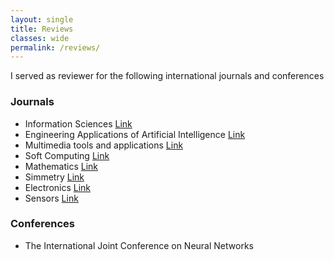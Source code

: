 ```yaml
---
layout: single
title: Reviews
classes: wide
permalink: /reviews/
---
```


I served as reviewer for the following international journals and conferences

### Journals

* Information Sciences [Link](https://www.sciencedirect.com/journal/information-sciences)
* Engineering Applications of Artificial Intelligence [Link](https://www.sciencedirect.com/journal/engineering-applications-of-artificial-intelligence)
* Multimedia tools and applications [Link](https://link.springer.com/journal/11042)
* Soft Computing [Link](https://link.springer.com/journal/500)
* Mathematics [Link](https://www.mdpi.com/journal/mathematics)
* Simmetry [Link](https://www.mdpi.com/journal/symmetry)
* Electronics [Link](https://www.mdpi.com/journal/electronics)
* Sensors [Link](https://www.mdpi.com/journal/sensors)


### Conferences

* The International Joint Conference on Neural Networks